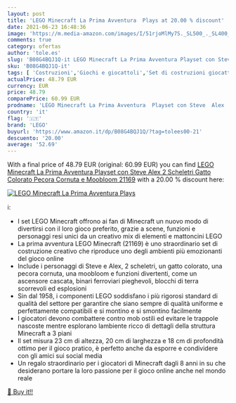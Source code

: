 ```yaml
---
layout: post
title: 'LEGO Minecraft La Prima Avventura  Plays at 20.00 % discount'
date: 2021-06-23 16:48:36
image: 'https://m.media-amazon.com/images/I/51rjoMlMy7S._SL500_._SL400_.jpg'
comments: true
category: ofertas
author: 'tole.es'
slug: 'B08G4BQJ1Q-it LEGO Minecraft La Prima Avventura Playset con Steve Alex 2...'
sku: 'B08G4BQJ1Q-it'
tags: [ 'Costruzioni','Giochi e giocattoli','Set di costruzioni giocattolo','lego', ]
actualPrice: 48.79 EUR
currency: EUR
price: 48.79
comparePrice: 60.99 EUR
prodname: 'LEGO Minecraft La Prima Avventura  Playset con Steve  Alex  2 Scheletri  Gatto Colorato  Pecora Cornuta e Moobloom  21169'
country: 'it'
flag: '🇮🇹'
brand: 'LEGO'
buyurl: 'https://www.amazon.it/dp/B08G4BQJ1Q/?tag=tolees00-21'
descuento: '20.00'
average: '52.69'
---
```


With a final price of 48.79 EUR (original: 60.99 EUR) you can find [LEGO Minecraft La Prima Avventura  Playset con Steve  Alex  2 Scheletri  Gatto Colorato  Pecora Cornuta e Moobloom  21169](https://www.amazon.it/dp/B08G4BQJ1Q/?tag=tolees00-21) with a  20.00 % discount here:

[![LEGO Minecraft La Prima Avventura  Plays](https://m.media-amazon.com/images/I/51rjoMlMy7S._SL500_._SL400_.jpg)](https://www.amazon.it/dp/B08G4BQJ1Q/?tag=tolees00-21)

ℹ️:

- I set LEGO Minecraft offrono ai fan di Minecraft un nuovo modo di divertirsi con il loro gioco preferito, grazie a scene, funzioni e personaggi resi unici da un creativo mix di elementi e mattoncini LEGO
- La prima avventura LEGO Minecraft (21169) è uno straordinario set di costruzione creativo che riproduce uno degli ambienti più emozionanti del gioco online
- Include i personaggi di Steve e Alex, 2 scheletri, un gatto colorato, una pecora cornuta, una moobloom e funzioni divertenti, come un ascensore cascata, binari ferroviari pieghevoli, blocchi di terra scorrevoli ed esplosioni
- Sin dal 1958, i componenti LEGO soddisfano i più rigorosi standard di qualità del settore per garantire che siano sempre di qualità uniforme e perfettamente compatibili e si montino e si smontino facilmente
- I giocatori devono combattere contro mob ostili ed evitare le trappole nascoste mentre esplorano lambiente ricco di dettagli della struttura Minecraft a 3 piani
- Il set misura 23 cm di altezza, 20 cm di larghezza e 18 cm di profondità ottimo per il gioco pratico, è perfetto anche da esporre e condividere con gli amici sui social media
- Un regalo straordinario per i giocatori di Minecraft dagli 8 anni in su che desiderano portare la loro passione per il gioco online anche nel mondo reale

[🛒 Buy it!!](https://www.amazon.it/dp/B08G4BQJ1Q/?tag=tolees00-21)
